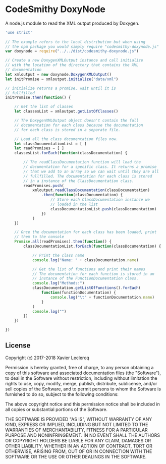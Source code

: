 # CodeSmithy DoxyNode

A node.js module to read the XML output produced by Doxygen.

```js
'use strict'
    
// The example refers to the local distribution but when using
// the npm package you would simply require "codesmithy-doxynode.js"
var doxynode = require("../../dist/codesmithy-doxynode.js")

// Create a new DoxygenXMLOutput instance and call initialize
// with the location of the directory that contains the XML 
// documentation
let xmloutput = new doxynode.DoxygenXMLOutput()
let initPromise = xmloutput.initialize("data/xml")

// initialize returns a promise, wait until it is
// fullfilled
initPromise.then(function() {

    // Get the list of classes
    let classesList = xmloutput.getListOfClasses()

    // The DoxygenXMLOutput object doesn't contain the full 
    // documentation for each class because the documentation
    // for each class is stored in a separate file.    

    // Load all the class documentation files now.
    let classDocumentationList = [ ]
    let readPromises = [ ]
    classesList.forEach(function(classDocumentation) {

        // The readClassDocumentation function will load the 
        // documentation for a specific class. It returns a promise
        // that we add to an array so we can wait until they are all
        // fullfilled. The documentation for each class is stored
        // in a instance of the ClassDocumentation class.
        readPromises.push(
            xmloutput.readClassDocumentation(classDocumentation)
                .then(function(classDocumentation) {
                    // Store each ClassDocumentation instance we
                    // loaded in the list
                    classDocumentationList.push(classDocumentation)
                })
            )
    })

    // Once the documentation for each class has been loaded, print
    // them to the console
    Promise.all(readPromises).then(function() {
        classDocumentationList.forEach(function(classDocumentation) {

            // Print the class name
            console.log("Name: " + classDocumentation.name)

            // Get the list of functions and print their names
            // The documentation for each function is stored in an 
            // instance of the FunctionDocumentation class.
            console.log("Methods:")
            classDocumentation.getListOfFunctions().forEach(
                function(functionDocumentation) {
                    console.log("\t" + functionDocumentation.name)
                }
            )
            console.log("")
        })
    })

})
```

## License

Copyright (c) 2017-2018 Xavier Leclercq

Permission is hereby granted, free of charge, to any person obtaining a
copy of this software and associated documentation files (the "Software"),
to deal in the Software without restriction, including without limitation
the rights to use, copy, modify, merge, publish, distribute, sublicense,
and/or sell copies of the Software, and to permit persons to whom the
Software is furnished to do so, subject to the following conditions:

The above copyright notice and this permission notice shall be included in
all copies or substantial portions of the Software.

THE SOFTWARE IS PROVIDED "AS IS", WITHOUT WARRANTY OF ANY KIND, EXPRESS OR
IMPLIED, INCLUDING BUT NOT LIMITED TO THE WARRANTIES OF MERCHANTABILITY,
FITNESS FOR A PARTICULAR PURPOSE AND NONINFRINGEMENT. IN NO EVENT SHALL
THE AUTHORS OR COPYRIGHT HOLDERS BE LIABLE FOR ANY CLAIM, DAMAGES OR OTHER
LIABILITY, WHETHER IN AN ACTION OF CONTRACT, TORT OR OTHERWISE, ARISING
FROM, OUT OF OR IN CONNECTION WITH THE SOFTWARE OR THE USE OR OTHER DEALINGS
IN THE SOFTWARE.
